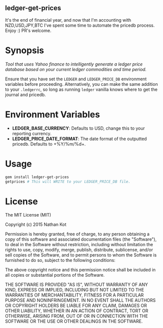 ## ledger-get-prices

It's the end of financial year, and now that I'm accounting with NZD,USD,JPY,BTC I've spent some time to automate the
pricedb process. Enjoy :) PR's welcome.

# Synopsis

_Tool that uses Yahoo finance to intelligently generate
a ledger price database based on your current ledger
commodities and time period._

Ensure that you have set the `LEDGER` and `LEDGER_PRICE_DB`
environment variables before proceeding. Alternatively, you
can make the same addition to your `.ledgerrc`, so long as
running `ledger` vanilla knows where to get the journal and
pricedb.

# Environment Variables

* __LEDGER_BASE_CURRENCY__: Defaults to USD, change this to your reporting currency.
* __LEDGER_PRICE_DATE_FORMAT__: The date format of the outputted pricedb. Defaults to +%Y/%m/%d+.

# Usage

```sh
gem install ledger-get-prices
getprices # This will WRITE to your LEDGER_PRICE_DB file.
```

# License

The MIT License (MIT)

Copyright (c) 2015 Nathan Kot

Permission is hereby granted, free of charge, to any person obtaining a copy
of this software and associated documentation files (the "Software"), to deal
in the Software without restriction, including without limitation the rights
to use, copy, modify, merge, publish, distribute, sublicense, and/or sell
copies of the Software, and to permit persons to whom the Software is
furnished to do so, subject to the following conditions:

The above copyright notice and this permission notice shall be included in
all copies or substantial portions of the Software.

THE SOFTWARE IS PROVIDED "AS IS", WITHOUT WARRANTY OF ANY KIND, EXPRESS OR
IMPLIED, INCLUDING BUT NOT LIMITED TO THE WARRANTIES OF MERCHANTABILITY,
FITNESS FOR A PARTICULAR PURPOSE AND NONINFRINGEMENT. IN NO EVENT SHALL THE
AUTHORS OR COPYRIGHT HOLDERS BE LIABLE FOR ANY CLAIM, DAMAGES OR OTHER
LIABILITY, WHETHER IN AN ACTION OF CONTRACT, TORT OR OTHERWISE, ARISING FROM,
OUT OF OR IN CONNECTION WITH THE SOFTWARE OR THE USE OR OTHER DEALINGS IN
THE SOFTWARE.
